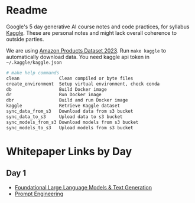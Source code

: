 # Readme

Google's 5 day generative AI course notes and code practices, for syllabus [Kaggle](https://www.kaggle.com/learn-guide/5-day-genai). These are personal notes and might lack overall coherence to outside parties. 

We are using [Amazon Products Dataset 2023](https://www.kaggle.com/datasets/asaniczka/amazon-products-dataset-2023-1-4m-products). Run `make kaggle` to automatically download data. You need kaggle api token in `~/.kaggle/kaggle.json` 

```bash
# make help commands
clean               Clean compiled or byte files 
create_environment  Setup virtual environment, check conda 
db                  Build Docker image
dr                  Run Docker image
dbr                 Build and run Docker image
kaggle              Retrieve Kaggle dataset 
sync_data_from_s3   Download data from s3 bucket
sync_data_to_s3     Upload data to s3 bucket
sync_models_from_s3 Download models from s3 bucket 
sync_models_to_s3   Upload models from s3 bucket
```

# Whitepaper Links by Day

## Day 1

- [Foundational Large Language Models & Text Generation](https://drive.google.com/file/d/1mFvTxfuJg4VNutn9wBvH_URznLRkklb3/view)
- [Prompt Engineering](https://drive.google.com/file/d/1jkQ_s8z4TQy85cVKwymhs4w3fP9PZ4xm/view)
